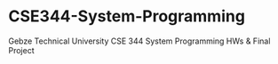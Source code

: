 # CSE344-System-Programming
Gebze Technical University CSE 344 System Programming HWs &amp; Final Project
